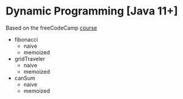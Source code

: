 # Dynamic Programming [Java 11+]

Based on the freeCodeCamp [course](https://www.youtube.com/watch?v=oBt53YbR9Kk&ab_channel=freeCodeCamp.org)

* fibonacci
  * naive
  * memoized
* gridTraveler
  * naive
  * memoized
* canSum
  * naive
  * memoized
